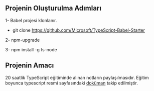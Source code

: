 ## Projenin Oluşturulma Adımları

1- Babel projesi klonlanır.
* git clone https://github.com/Microsoft/TypeScript-Babel-Starter

2- npm-upgrade

3- npm install -g ts-node

## Projenin Amacı

20 saatlik TypeScript eğitiminde alınan notların paylaşılmasıdır. Eğitim boyunca typescript resmi sayfasındaki <a href="https://www.typescriptlang.org/docs/handbook/intro.html" target="_blank">doküman</a> takip edilmiştir.
